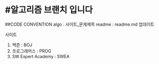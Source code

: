 #알고리즘 브랜치 입니다
===

##CODE CONVENTION
algo : 사이트_문제제목
readme : readme.md 업데이트

사이트
1. 백준 : BOJ
2. 프로그래머스 : PROG
3. SW Expert Academy : SWEA
